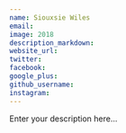 ```yaml
---
name: Siouxsie Wiles
email:
image: 2018
description_markdown:
website_url:
twitter:
facebook:
google_plus:
github_username:
instagram:
---
```


Enter your description here...
